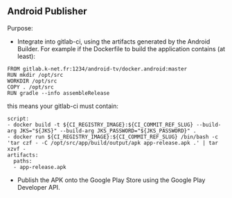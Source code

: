 Android Publisher
-----------------

Purpose:

- Integrate into gitlab-ci, using the artifacts generated by the Android Builder. For example if the Dockerfile to build the application contains (at least):

```
FROM gitlab.k-net.fr:1234/android-tv/docker.android:master
RUN mkdir /opt/src
WORKDIR /opt/src
COPY . /opt/src
RUN gradle --info assembleRelease
```

this means your gitlab-ci must contain:

```
script:
- docker build -t ${CI_REGISTRY_IMAGE}:${CI_COMMIT_REF_SLUG} --build-arg JKS="${JKS}" --build-arg JKS_PASSWORD="${JKS_PASSWORD}" .
- docker run ${CI_REGISTRY_IMAGE}:${CI_COMMIT_REF_SLUG} /bin/bash -c 'tar czf - -C /opt/src/app/build/output/apk app-release.apk .' | tar xzvf -
artifacts:
  paths:
  - app-release.apk
```

- Publish the APK onto the Google Play Store using the Google Play Developer API.
